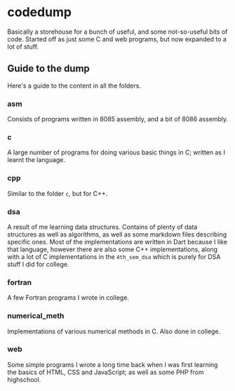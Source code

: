 # codedump

Basically a storehouse for a bunch of useful, and some not-so-useful bits of
code. Started off as just some C and web programs, but now expanded to a lot of
stuff.

## Guide to the dump

Here's a guide to the content in all the folders.

### asm

Consists of programs written in 8085 assembly, and a bit of 8086 assembly.

### c

A large number of programs for doing various basic things in C; written as I 
learnt the language.

### cpp

Similar to the folder `c`, but for C++.

### dsa

A result of me learning data structures. Contains of plenty of data structures
as well as algorithms, as well as some markdown files describing specific ones.
Most of the implementations are written in Dart because I like that language,
however there are also some C++ implementations, along with a lot of C 
implementations in the `4th_sem_dsa` which is purely for DSA stuff I did for 
college.

### fortran

A few Fortran programs I wrote in college.

### numerical_meth

Implementations of various numerical methods in C. Also done in college.

### web

Some simple programs I wrote a long time back when I was first learning the
basics of HTML, CSS and JavaScript; as well as some PHP from highschool.
